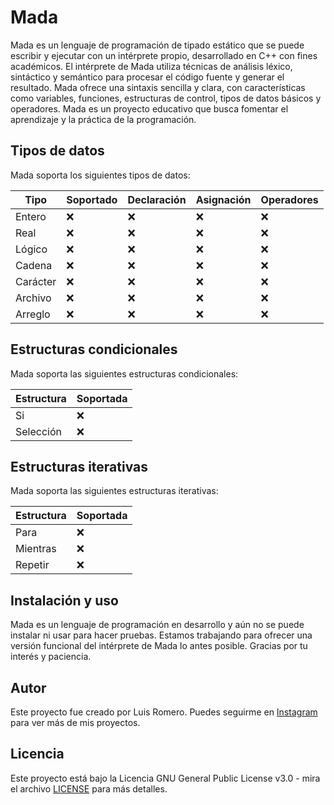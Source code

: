 # Mada

Mada es un lenguaje de programación de tipado estático que se puede escribir y ejecutar con un intérprete propio, desarrollado en C++ con fines académicos. El intérprete de Mada utiliza técnicas de análisis léxico, sintáctico y semántico para procesar el código fuente y generar el resultado. Mada ofrece una sintaxis sencilla y clara, con características como variables, funciones, estructuras de control, tipos de datos básicos y operadores. Mada es un proyecto educativo que busca fomentar el aprendizaje y la práctica de la programación.

## Tipos de datos

Mada soporta los siguientes tipos de datos:

| Tipo    | Soportado | Declaración | Asignación | Operadores |
|---------|-----------|-------------|------------|------------|
| Entero  | ❌        | ❌          | ❌         | ❌         |
| Real    | ❌        | ❌          | ❌         | ❌         |
| Lógico  | ❌        | ❌          | ❌         | ❌         |
| Cadena  | ❌        | ❌          | ❌         | ❌         |
| Carácter| ❌        | ❌          | ❌         | ❌         |
| Archivo | ❌        | ❌          | ❌         | ❌         |
| Arreglo | ❌        | ❌          | ❌         | ❌         |

## Estructuras condicionales

Mada soporta las siguientes estructuras condicionales:

| Estructura | Soportada |
|------------|-----------|
| Si         | ❌        |
| Selección  | ❌        |

## Estructuras iterativas

Mada soporta las siguientes estructuras iterativas:

| Estructura | Soportada |
|------------|-----------|
| Para       | ❌        |
| Mientras   | ❌        |
| Repetir    | ❌        |

## Instalación y uso

Mada es un lenguaje de programación en desarrollo y aún no se puede instalar ni usar para hacer pruebas. Estamos trabajando para ofrecer una versión funcional del intérprete de Mada lo antes posible. Gracias por tu interés y paciencia.

## Autor

Este proyecto fue creado por Luis Romero. Puedes seguirme en [Instagram](https://www.instagram.com/llromerorr/) para ver más de mis proyectos.

## Licencia

Este proyecto está bajo la Licencia GNU General Public License v3.0 - mira el archivo [LICENSE](LICENSE) para más detalles.
